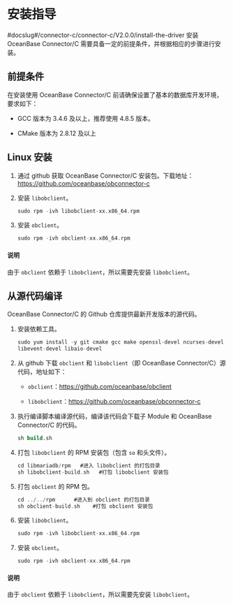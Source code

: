 安装指导 
=========================
#docslug#/connector-c/connector-c/V2.0.0/install-the-driver
安装 OceanBase Connector/C 需要具备一定的前提条件，并根据相应的步骤进行安装。

前提条件 
-------------------------

在安装使用 OceanBase Connector/C 前请确保设置了基本的数据库开发环境，要求如下：

* GCC 版本为 3.4.6 及以上，推荐使用 4.8.5 版本。

  

* CMake 版本为 2.8.12 及以上
  




Linux 安装 
-----------------------------

1. 通过 github 获取 OceanBase Connector/C 安装包。下载地址：https://github.com/oceanbase/obconnector-c
   

2. 安装 `libobclient`。

   ```c
   sudo rpm -ivh libobclient-xx.x86_64.rpm
   ```

   

3. 安装 `obclient`。

   ```c
   sudo rpm -ivh obclient-xx.x86_64.rpm
   ```

   
  <main id="notice" type='explain'>
    <h4>说明</h4>
    <p>由于 <code>obclient</code> 依赖于 <code>libobclient</code>，所以需要先安装 <code>libobclient</code>。</p>
  </main>
   




从源代码编译 
---------------------------

OceanBase Connector/C 的 Github 仓库提供最新开发版本的源代码。

1. 安装依赖工具。

   ```c
   sudo yum install -y git cmake gcc make openssl-devel ncurses-devel rpm-build  gcc-c++ bison bison-devel zlib-devel gnutls-devel libxml2-devel openssl-devel \
   libevent-devel libaio-devel
   ```

   

2. 从 github 下载 `obclient` 和 `libobclient`（即 OceanBase Connector/C）源代码，地址如下： 

   * `obclient`：https://github.com/oceanbase/obclient

     


   * `libobclient`：https://github.com/oceanbase/obconnector-c

     
   

   

3. 执行编译脚本编译源代码，编译该代码会下载子 Module 和 OceanBase Connector/C 的代码。

   ```sql
   sh build.sh 
   ```

   

4. 打包 `libobclient` 的 RPM 安装包（包含 `so` 和头文件）。

   ```c
   cd libmariadb/rpm   #进入 libobclient 的打包目录
   sh libobclient-build.sh   #打包 libobclient 安装包
   ```

   

5. 打包 `obclient` 的 RPM 包。

   ```c
   cd ../../rpm      #进入到 obclient 的打包目录
   sh obclient-build.sh    #打包 obclient 安装包
   ```

   

6. 安装 `libobclient`。

   ```c
   sudo rpm -ivh libobclient-xx.x86_64.rpm
   ```

   

7. 安装 `obclient`。

   ```c
   sudo rpm -ivh obclient-xx.x86_64.rpm
   ```
   
  <main id="notice" type='explain'>
    <h4>说明</h4>
    <p>由于 <code>obclient</code> 依赖于 <code>libobclient</code>，所以需要先安装 <code>libobclient</code>。</p>
  </main>
   



